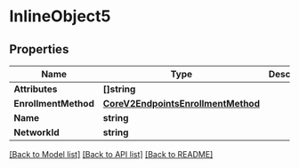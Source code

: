# InlineObject5

## Properties

Name | Type | Description | Notes
------------ | ------------- | ------------- | -------------
**Attributes** | **[]string** |  | 
**EnrollmentMethod** | [**CoreV2EndpointsEnrollmentMethod**](_core_v2_endpoints_enrollmentMethod.md) |  | 
**Name** | **string** |  | 
**NetworkId** | **string** |  | 

[[Back to Model list]](../README.md#documentation-for-models) [[Back to API list]](../README.md#documentation-for-api-endpoints) [[Back to README]](../README.md)



